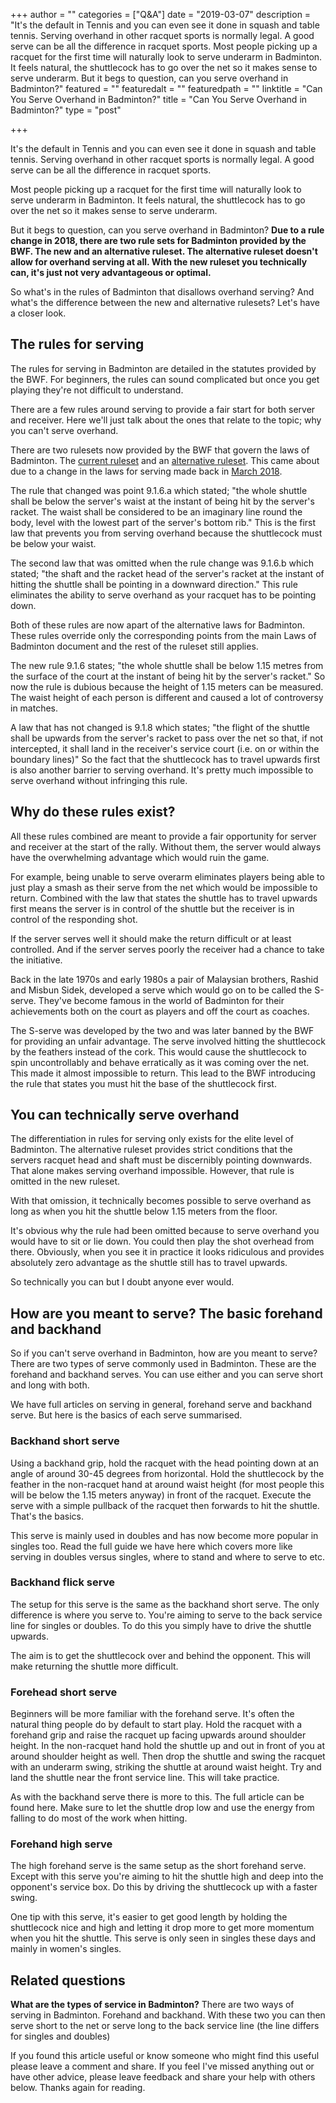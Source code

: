 +++
author = ""
categories = ["Q&A"]
date = "2019-03-07"
description = "It's the default in Tennis and you can even see it done in squash and table tennis. Serving overhand in other racquet sports is normally legal. A good serve can be all the difference in racquet sports. Most people picking up a racquet for the first time will naturally look to serve underarm in Badminton. It feels natural, the shuttlecock has to go over the net so it makes sense to serve underarm. But it begs to question, can you serve overhand in Badminton?"
featured = ""
featuredalt = ""
featuredpath = ""
linktitle = "Can You Serve Overhand in Badminton?"
title = "Can You Serve Overhand in Badminton?"
type = "post"

+++

It's the default in Tennis and you can even see it done in squash and table tennis. Serving overhand in other racquet sports is normally legal. A good serve can be all the difference in racquet sports.

Most people picking up a racquet for the first time will naturally look to serve underarm in Badminton. It feels natural, the shuttlecock has to go over the net so it makes sense to serve underarm.

But it begs to question, can you serve overhand in Badminton? **Due to a rule change in 2018, there are two rule sets for Badminton provided by the BWF. The new and an alternative ruleset. The alternative ruleset doesn't allow for overhand serving at all. With the new ruleset you technically can, it's just not very advantageous or optimal.**

So what's in the rules of Badminton that disallows overhand serving? And what's the difference between the new and alternative rulesets? Let's have a closer look.

## The rules for serving

The rules for serving in Badminton are detailed in the statutes provided by the BWF. For beginners, the rules can sound complicated but once you get playing they're not difficult to understand.

There are a few rules around serving to provide a fair start for both server and receiver. Here we'll just talk about the ones that relate to the topic; why you can't serve overhand.

There are two rulesets now provided by the BWF that govern the laws of Badminton. The [current ruleset](https://corporate.bwfbadminton.com/statutes/#1513733461252-a16ae05d-1fc9) and an [alternative ruleset](https://corporate.bwfbadminton.com/statutes/#1513733461252-a16ae05d-1fc9). This came about due to a change in the laws for serving made back in [March 2018](https://bwfbadminton.com/news-single/2017/11/29/experimental-service-law-from-march-2018).

The rule that changed was point 9.1.6.a which stated; "the whole shuttle shall be below the server's waist at the instant of being hit by the server's racket. The waist shall be considered to be an imaginary line round the body, level with the lowest part of the server's bottom rib." This is the first law that prevents you from serving overhand because the shuttlecock must be below your waist.

The second law that was omitted when the rule change was 9.1.6.b which stated; "the shaft and the racket head of the server's racket at the instant of hitting the shuttle shall be pointing in a downward direction." This rule eliminates the ability to serve overhand as your racquet has to be pointing down.

Both of these rules are now apart of the alternative laws for Badminton. These rules override only the corresponding points from the main Laws of Badminton document and the rest of the ruleset still applies.

The new rule 9.1.6 states; "the whole shuttle shall be below 1.15 metres from the surface of the court at the instant of being hit by the server's racket." So now the rule is dubious because the height of 1.15 meters can be measured. The waist height of each person is different and caused a lot of controversy in matches.

A law that has not changed is 9.1.8 which states; "the flight of the shuttle shall be upwards from the server's racket to pass over the net so that, if not intercepted, it shall land in the receiver's service court (i.e. on or within the boundary lines)" So the fact that the shuttlecock has to travel upwards first is also another barrier to serving overhand. It's pretty much impossible to serve overhand without infringing this rule.

## Why do these rules exist?

All these rules combined are meant to provide a fair opportunity for server and receiver at the start of the rally. Without them, the server would always have the overwhelming advantage which would ruin the game.

For example, being unable to serve overarm eliminates players being able to just play a smash as their serve from the net which would be impossible to return. Combined with the law that states the shuttle has to travel upwards first means the server is in control of the shuttle but the receiver is in control of the responding shot.

If the server serves well it should make the return difficult or at least controlled. And if the server serves poorly the receiver had a chance to take the initiative.

Back in the late 1970s and early 1980s a pair of Malaysian brothers, Rashid and Misbun Sidek, developed a serve which would go on to be called the S-serve. They've become famous in the world of Badminton for their achievements both on the court as players and off the court as coaches.

The S-serve was developed by the two and was later banned by the BWF for providing an unfair advantage. The serve involved hitting the shuttlecock by the feathers instead of the cork. This would cause the shuttlecock to spin uncontrollably and behave erratically as it was coming over the net. This made it almost impossible to return. This lead to the BWF introducing the rule that states you must hit the base of the shuttlecock first.

## You can technically serve overhand

The differentiation in rules for serving only exists for the elite level of Badminton. The alternative ruleset provides strict conditions that the servers racquet head and shaft must be discernibly pointing downwards. That alone makes serving overhand impossible. However, that rule is omitted in the new ruleset.

With that omission, it technically becomes possible to serve overhand as long as when you hit the shuttle below 1.15 meters from the floor.

It's obvious why the rule had been omitted because to serve overhand you would have to sit or lie down. You could then play the shot overhead from there. Obviously, when you see it in practice it looks ridiculous and provides absolutely zero advantage as the shuttle still has to travel upwards.

So technically you can but I doubt anyone ever would.

## How are you meant to serve? The basic forehand and backhand

So if you can't serve overhand in Badminton, how are you meant to serve? There are two types of serve commonly used in Badminton. These are the forehand and backhand serves. You can use either and you can serve short and long with both.

We have full articles on serving in general, forehand serve and backhand serve. But here is the basics of each serve summarised.

### Backhand short serve

Using a backhand grip, hold the racquet with the head pointing down at an angle of around 30-45 degrees from horizontal. Hold the shuttlecock by the feather in the non-racquet hand at around waist height (for most people this will be below the 1.15 meters anyway) in front of the racquet. Execute the serve with a simple pullback of the racquet then forwards to hit the shuttle. That's the basics.

This serve is mainly used in doubles and has now become more popular in singles too. Read the full guide we have here which covers more like serving in doubles versus singles, where to stand and where to serve to etc.

### Backhand flick serve

The setup for this serve is the same as the backhand short serve. The only difference is where you serve to. You're aiming to serve to the back service line for singles or doubles. To do this you simply have to drive the shuttle upwards.

The aim is to get the shuttlecock over and behind the opponent. This will make returning the shuttle more difficult.

### Forehead short serve

Beginners will be more familiar with the forehand serve. It's often the natural thing people do by default to start play. Hold the racquet with a forehand grip and raise the racquet up facing upwards around shoulder height. In the non-racquet hand hold the shuttle up and out in front of you at around shoulder height as well. Then drop the shuttle and swing the racquet with an underarm swing, striking the shuttle at around waist height. Try and land the shuttle near the front service line. This will take practice.

As with the backhand serve there is more to this. The full article can be found here. Make sure to let the shuttle drop low and use the energy from falling to do most of the work when hitting.

### Forehand high serve

The high forehand serve is the same setup as the short forehand serve. Except with this serve you're aiming to hit the shuttle high and deep into the opponent's service box. Do this by driving the shuttlecock up with a faster swing.

One tip with this serve, it's easier to get good length by holding the shuttlecock nice and high and letting it drop more to get more momentum when you hit the shuttle. This serve is only seen in singles these days and mainly in women's singles.

## Related questions

**What are the types of service in Badminton?** There are two ways of serving in Badminton. Forehand and backhand. With these two you can then serve short to the net or serve long to the back service line (the line differs for singles and doubles)

If you found this article useful or know someone who might find this useful please leave a comment and share. If you feel I've missed anything out or have other advice, please leave feedback and share your help with others below. Thanks again for reading.
